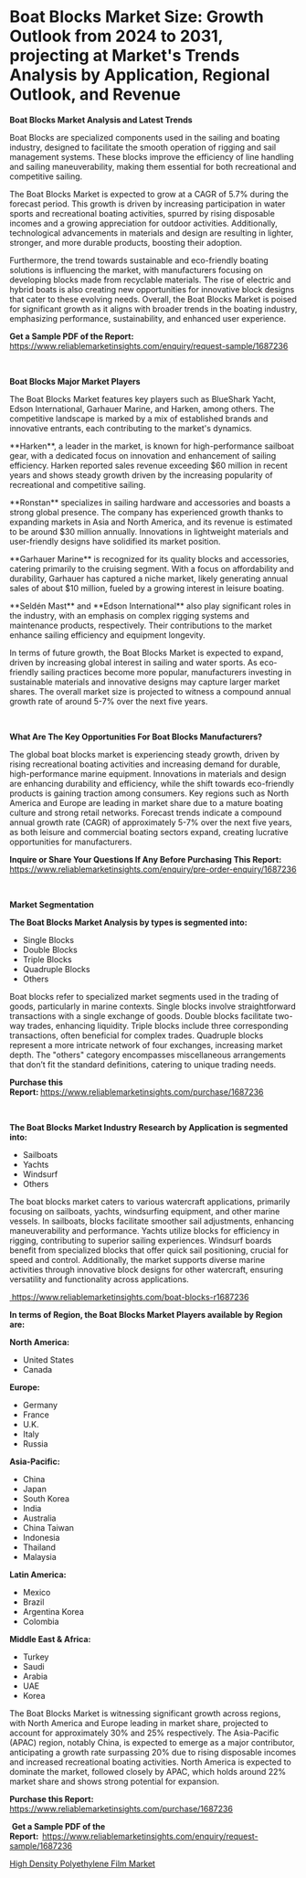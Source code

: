<p><h1>Boat Blocks Market Size: Growth Outlook from 2024 to 2031, projecting at Market's Trends Analysis by Application, Regional Outlook, and Revenue</h1></p><p><strong>Boat Blocks Market Analysis and Latest Trends</strong></p>
<p><p>Boat Blocks are specialized components used in the sailing and boating industry, designed to facilitate the smooth operation of rigging and sail management systems. These blocks improve the efficiency of line handling and sailing maneuverability, making them essential for both recreational and competitive sailing. </p><p>The Boat Blocks Market is expected to grow at a CAGR of 5.7% during the forecast period. This growth is driven by increasing participation in water sports and recreational boating activities, spurred by rising disposable incomes and a growing appreciation for outdoor activities. Additionally, technological advancements in materials and design are resulting in lighter, stronger, and more durable products, boosting their adoption.</p><p>Furthermore, the trend towards sustainable and eco-friendly boating solutions is influencing the market, with manufacturers focusing on developing blocks made from recyclable materials. The rise of electric and hybrid boats is also creating new opportunities for innovative block designs that cater to these evolving needs. Overall, the Boat Blocks Market is poised for significant growth as it aligns with broader trends in the boating industry, emphasizing performance, sustainability, and enhanced user experience.</p></p>
<p><strong>Get a Sample PDF of the Report:&nbsp;</strong> <a href="https://www.reliablemarketinsights.com/enquiry/request-sample/1687236?utm_campaign=2004&utm_medium=2&utm_source=Github&utm_content=ia&utm_term=31122024&utm_id=boat-blocks">https://www.reliablemarketinsights.com/enquiry/request-sample/1687236</a></p>
<p>&nbsp;</p>
<p><strong>Boat Blocks Major Market Players</strong></p>
<p><p>The Boat Blocks Market features key players such as BlueShark Yacht, Edson International, Garhauer Marine, and Harken, among others. The competitive landscape is marked by a mix of established brands and innovative entrants, each contributing to the market's dynamics.</p><p>**Harken**, a leader in the market, is known for high-performance sailboat gear, with a dedicated focus on innovation and enhancement of sailing efficiency. Harken reported sales revenue exceeding $60 million in recent years and shows steady growth driven by the increasing popularity of recreational and competitive sailing.</p><p>**Ronstan** specializes in sailing hardware and accessories and boasts a strong global presence. The company has experienced growth thanks to expanding markets in Asia and North America, and its revenue is estimated to be around $30 million annually. Innovations in lightweight materials and user-friendly designs have solidified its market position.</p><p>**Garhauer Marine** is recognized for its quality blocks and accessories, catering primarily to the cruising segment. With a focus on affordability and durability, Garhauer has captured a niche market, likely generating annual sales of about $10 million, fueled by a growing interest in leisure boating.</p><p>**Seldén Mast** and **Edson International** also play significant roles in the industry, with an emphasis on complex rigging systems and maintenance products, respectively. Their contributions to the market enhance sailing efficiency and equipment longevity.</p><p>In terms of future growth, the Boat Blocks Market is expected to expand, driven by increasing global interest in sailing and water sports. As eco-friendly sailing practices become more popular, manufacturers investing in sustainable materials and innovative designs may capture larger market shares. The overall market size is projected to witness a compound annual growth rate of around 5-7% over the next five years.</p></p>
<p>&nbsp;</p>
<p><strong>What Are The Key Opportunities For Boat Blocks Manufacturers?</strong></p>
<p><p>The global boat blocks market is experiencing steady growth, driven by rising recreational boating activities and increasing demand for durable, high-performance marine equipment. Innovations in materials and design are enhancing durability and efficiency, while the shift towards eco-friendly products is gaining traction among consumers. Key regions such as North America and Europe are leading in market share due to a mature boating culture and strong retail networks. Forecast trends indicate a compound annual growth rate (CAGR) of approximately 5-7% over the next five years, as both leisure and commercial boating sectors expand, creating lucrative opportunities for manufacturers.</p></p>
<p><strong>Inquire or Share Your Questions If Any Before Purchasing This Report:</strong> <a href="https://www.reliablemarketinsights.com/enquiry/pre-order-enquiry/1687236?utm_campaign=2004&utm_medium=2&utm_source=Github&utm_content=ia&utm_term=31122024&utm_id=boat-blocks">https://www.reliablemarketinsights.com/enquiry/pre-order-enquiry/1687236</a></p>
<p>&nbsp;</p>
<p><strong>Market Segmentation</strong></p>
<p><strong>The Boat Blocks Market Analysis by types is segmented into:</strong></p>
<p><ul><li>Single Blocks</li><li>Double Blocks</li><li>Triple Blocks</li><li>Quadruple Blocks</li><li>Others</li></ul></p>
<p><p>Boat blocks refer to specialized market segments used in the trading of goods, particularly in marine contexts. Single blocks involve straightforward transactions with a single exchange of goods. Double blocks facilitate two-way trades, enhancing liquidity. Triple blocks include three corresponding transactions, often beneficial for complex trades. Quadruple blocks represent a more intricate network of four exchanges, increasing market depth. The "others" category encompasses miscellaneous arrangements that don’t fit the standard definitions, catering to unique trading needs.</p></p>
<p><strong>Purchase this Report:&nbsp;</strong><a href="https://www.reliablemarketinsights.com/purchase/1687236?utm_campaign=2004&utm_medium=2&utm_source=Github&utm_content=ia&utm_term=31122024&utm_id=boat-blocks">https://www.reliablemarketinsights.com/purchase/1687236</a></p>
<p>&nbsp;</p>
<p><strong>The Boat Blocks Market Industry Research by Application is segmented into:</strong></p>
<p><ul><li>Sailboats</li><li>Yachts</li><li>Windsurf</li><li>Others</li></ul></p>
<p><p>The boat blocks market caters to various watercraft applications, primarily focusing on sailboats, yachts, windsurfing equipment, and other marine vessels. In sailboats, blocks facilitate smoother sail adjustments, enhancing maneuverability and performance. Yachts utilize blocks for efficiency in rigging, contributing to superior sailing experiences. Windsurf boards benefit from specialized blocks that offer quick sail positioning, crucial for speed and control. Additionally, the market supports diverse marine activities through innovative block designs for other watercraft, ensuring versatility and functionality across applications.</p></p>
<p><a href="https://www.reliablemarketinsights.com/boat-blocks-r1687236?utm_campaign=2004&utm_medium=2&utm_source=Github&utm_content=ia&utm_term=31122024&utm_id=boat-blocks">&nbsp;https://www.reliablemarketinsights.com/boat-blocks-r1687236</a></p>
<p><strong>In terms of Region, the Boat Blocks Market Players available by Region are:</strong></p>
<p>
    <p> <strong> North America: </strong>
        <ul>
            <li>United States</li>
            <li>Canada</li>
        </ul>
        </p> 
    <p> <strong> Europe: </strong>
        <ul>
            <li>Germany</li>
            <li>France</li>
            <li>U.K.</li>
            <li>Italy</li>
            <li>Russia</li>
        </ul>
        </p> 
    <p> <strong> Asia-Pacific: </strong>
        <ul>
            <li>China</li>
            <li>Japan</li>
            <li>South Korea</li>
            <li>India</li>
            <li>Australia</li>
            <li>China Taiwan</li>
            <li>Indonesia</li>
            <li>Thailand</li>
            <li>Malaysia</li>
        </ul>
        </p> 
    <p> <strong> Latin America: </strong>
        <ul>
            <li>Mexico</li>
            <li>Brazil</li>
            <li>Argentina Korea</li>
            <li>Colombia</li>
        </ul>
        </p> 
    <p> <strong> Middle East & Africa: </strong>
        <ul>
            <li>Turkey</li>
            <li>Saudi</li>
            <li>Arabia</li>
            <li>UAE</li>
            <li>Korea</li>
        </ul>
    </p>
    </p>
<p><p>The Boat Blocks Market is witnessing significant growth across regions, with North America and Europe leading in market share, projected to account for approximately 30% and 25% respectively. The Asia-Pacific (APAC) region, notably China, is expected to emerge as a major contributor, anticipating a growth rate surpassing 20% due to rising disposable incomes and increased recreational boating activities. North America is expected to dominate the market, followed closely by APAC, which holds around 22% market share and shows strong potential for expansion.</p></p>
<p><strong>Purchase this Report: </strong><a href="https://www.reliablemarketinsights.com/purchase/1687236?utm_campaign=2004&utm_medium=2&utm_source=Github&utm_content=ia&utm_term=31122024&utm_id=boat-blocks">https://www.reliablemarketinsights.com/purchase/1687236</a></p>
<p>&nbsp;<strong>Get a Sample PDF of the Report:&nbsp;&nbsp;</strong><a href="https://www.reliablemarketinsights.com/enquiry/request-sample/1687236?utm_campaign=2004&utm_medium=2&utm_source=Github&utm_content=ia&utm_term=31122024&utm_id=boat-blocks">https://www.reliablemarketinsights.com/enquiry/request-sample/1687236</a></p>
<p><strong></strong></p>
<p><p><a href="https://github.com/globismark/Market-Research-Report-List-5/blob/main/high-density-polyethylene-film-market.md?utm_campaign=2004&utm_medium=2&utm_source=Github&utm_content=ia&utm_term=31122024&utm_id=boat-blocks">High Density Polyethylene Film Market</a></p></p>